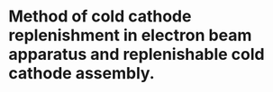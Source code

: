 # Method of cold cathode replenishment in electron beam apparatus and replenishable cold cathode assembly.